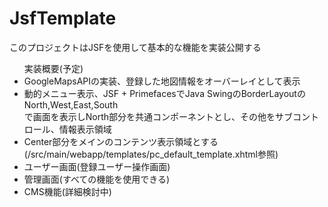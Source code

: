 # JsfTemplate
このプロジェクトはJSFを使用して基本的な機能を実装公開する

<ul>実装概要(予定)
<li>GoogleMapsAPIの実装、登録した地図情報をオーバーレイとして表示<br/>
<li>動的メニュー表示、JSF + PrimefacesでJava SwingのBorderLayoutのNorth,West,East,South<br/>
  で画面を表示しNorth部分を共通コンポーネントとし、その他をサブコントロール、情報表示領域</li>
<li>Center部分をメインのコンテンツ表示領域とする(/src/main/webapp/templates/pc_default_template.xhtml参照)</li>
<li>ユーザー画面(登録ユーザー操作画面)</li>
<li>管理画面(すべての機能を使用できる)</li>
<li>CMS機能(詳細検討中)</li>
</ul>
